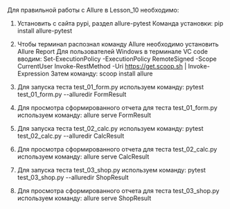 Для правильной работы с Allure в Lesson_10 необходимо:

1. Установить с сайта pypi, раздел allure-pytest
    Команда установки: pip install allure-pytest

2. Чтобы терминал распознал команду Allure необходимо установить Allure Report
    Для пользователей Windows в терминале VC code вводим:
       Set-ExecutionPolicy -ExecutionPolicy RemoteSigned -Scope CurrentUser
       Invoke-RestMethod -Uri https://get.scoop.sh | Invoke-Expression
    Затем команду: scoop install allure

3. Для запуска теста test_01_form.py используем команду: pytest test_01_form.py --alluredir FormResult
4. Для просмотра сформированного отчета для теста test_01_form.py используем команду: allure serve FormResult

5. Для запуска теста test_02_calc.py используем команду: pytest test_02_calc.py --alluredir CalcResult
6. Для просмотра сформированного отчета для теста test_02_calc.py используем команду: allure serve CalcResult

7. Для запуска теста test_03_shop.py используем команду: pytest test_03_shop.py --alluredir ShopResult
8. Для просмотра сформированного отчета для теста test_03_shop.py используем команду: allure serve ShopResult
